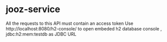 # jooz-service
All the requests to this API must contain an access token
Use http://localhost:8080/h2-console/ to open embeded h2 database console , jdbc:h2:mem:testdb as JDBC URL
